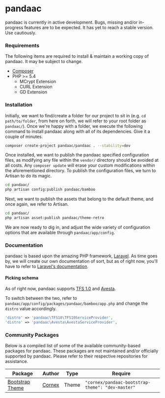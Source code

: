 # pandaac
pandaac is currently in active development. Bugs, missing and/or in-progress features are to be expected. It has yet to reach a stable version. Use cautiously.

### Requirements
The following items are required to install & maintain a working copy of pandaac. It may be subject to change.
* [Composer](https://getcomposer.org/)
* PHP >= 5.4
  * MCrypt Extension
  * CURL Extension
  * GD Extension

### Installation
Initially, we want to find/create a folder for our project to sit in (e.g. `cd path/to/folder`, from here on forth, we will refer to your root folder as `pandaac/`). Once we're happy with a folder, we execute the following command to install pandaac along with all of its dependencies. Give it a couple of minutes.
```bash
composer create-project pandaac/pandaac . --stability=dev
```
Once installed, we want to publish the pandaac specified configuration files, as modifying any file within the `vendor/` directory should be avoided at all costs. Any `composer update` will erase your custom modifications within the aforementioned directory.
To publish the configuration files, we turn to Artisan to do its magic.
```bash
cd pandaac/
php artisan config:publish pandaac/bamboo
````
Next, we want to publish the assets that belong to the default theme, and once again, we refer to Artisan.
```bash
cd pandaac/
php artisan asset:publish pandaac/theme-retro
```
We are now ready to dig in, and adjust the wide variety of configuration options that are available through `pandaac/app/config`.

### Documentation
pandaac is based upon the amazing PHP framework, [Laravel](http://laravel.com/). As time goes by, we will create our own documentation of sort, but as of right now, you'll have to refer to [Laravel's documentation](http://laravel.com/docs).

#### Picking schema
As of right now, pandaac supports [TFS 1.0](https://github.com/otland/forgottenserver) and [Avesta](https://code.google.com/p/avesta74/).

To switch between the two, refer to `pandaac/app/config/packages/pandaac/bamboo/app.php` and change the `distro` value accordingly.
```php
'distro' => 'pandaac\TFS10\TFS10ServiceProvider',
'distro' => 'pandaac\Avesta\AvestaServiceProvider',
```

### Community Packages
Below is a compiled list of some of the available community-based packages for pandaac. These packages are not maintained and/or officially supported by pandaac. Please refer to their respective repositories for assistance.

| Package | Author | Type | Require |
| ------- | ------ | ---- | ------- |
| [Bootstrap Theme](https://github.com/cornex1/pandaac-bootstrap-theme) | [Cornex](https://github.com/cornex1) | Theme | `"cornex/pandaac-bootstrap-theme": "dev-master"` |
